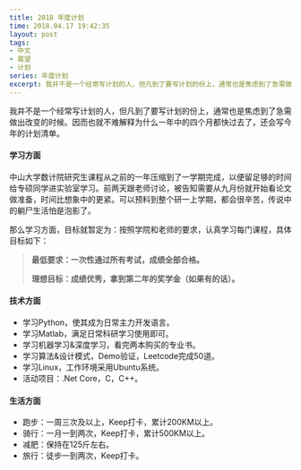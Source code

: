 ```yaml
---
title: 2018 年度计划
time: 2018.04.17 19:42:35
layout: post
tags:
- 中文
- 展望
- 计划
series: 年度计划
excerpt: 我并不是一个经常写计划的人，但凡到了要写计划的份上，通常也是焦虑到了急需做出改变的时候。因而也就不难解释为什么一年中的四个月都快过去了，还会写今年的计划清单。
---
```


我并不是一个经常写计划的人，但凡到了要写计划的份上，通常也是焦虑到了急需做出改变的时候。因而也就不难解释为什么一年中的四个月都快过去了，还会写今年的计划清单。

#### 学习方面

中山大学数计院研究生课程从之前的一年压缩到了一学期完成，以便留足够的时间给专硕同学进实验室学习。前两天跟老师讨论，被告知需要从九月份就开始看论文做准备，时间比想象中的更紧。可以预料到整个研一上学期，都会很辛苦，传说中的躺尸生活怕是泡影了。

那么学习方面，目标就暂定为：按照学院和老师的要求，认真学习每门课程，具体目标如下：
> **最低要求：一次性通过所有考试，成绩全部合格。**
>
> **理想目标：成绩优秀，拿到第二年的奖学金（如果有的话）。**
>

#### 技术方面

- 学习Python，使其成为日常主力开发语言。
- 学习Matlab，满足日常科研学习使用即可。
- 学习机器学习&深度学习，看完两本购买的专业书。
- 学习算法&设计模式，Demo验证，Leetcode完成50道。 
- 学习Linux，工作环境采用Ubuntu系统。
- 活动项目：.Net Core，C，C++。

#### 生活方面

- 跑步：一周三次及以上，Keep打卡，累计200KM以上。
- 骑行：一月一到两次，Keep打卡，累计500KM以上。
- 减肥：保持在125斤左右。
- 旅行：徒步一到两次，Keep打卡。


